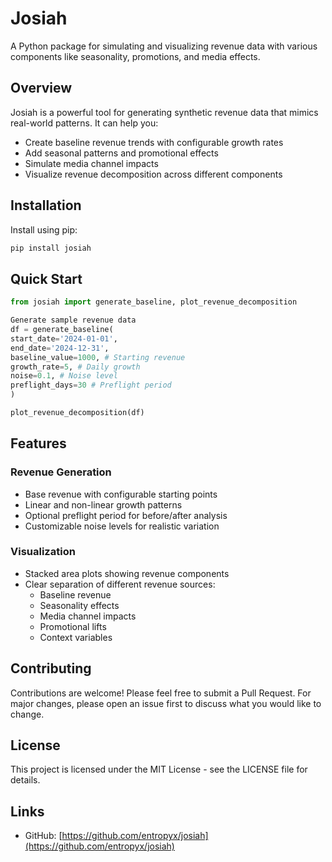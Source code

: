 # Josiah

A Python package for simulating and visualizing revenue data with various components like seasonality, promotions, and media effects.

## Overview

Josiah is a powerful tool for generating synthetic revenue data that mimics real-world patterns. It can help you:
- Create baseline revenue trends with configurable growth rates
- Add seasonal patterns and promotional effects
- Simulate media channel impacts
- Visualize revenue decomposition across different components

## Installation

Install using pip:

```bash
pip install josiah
```

## Quick Start

```python
from josiah import generate_baseline, plot_revenue_decomposition

Generate sample revenue data
df = generate_baseline(
start_date='2024-01-01',
end_date='2024-12-31',
baseline_value=1000, # Starting revenue
growth_rate=5, # Daily growth
noise=0.1, # Noise level
preflight_days=30 # Preflight period
)

plot_revenue_decomposition(df)
```


## Features

### Revenue Generation
- Base revenue with configurable starting points
- Linear and non-linear growth patterns
- Optional preflight period for before/after analysis
- Customizable noise levels for realistic variation

### Visualization
- Stacked area plots showing revenue components
- Clear separation of different revenue sources:
  - Baseline revenue
  - Seasonality effects
  - Media channel impacts
  - Promotional lifts
  - Context variables

## Contributing

Contributions are welcome! Please feel free to submit a Pull Request. For major changes, please open an issue first to discuss what you would like to change.

## License

This project is licensed under the MIT License - see the LICENSE file for details.

## Links

- GitHub: [https://github.com/entropyx/josiah](https://github.com/entropyx/josiah)